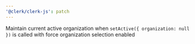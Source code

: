 ```yaml
---
'@clerk/clerk-js': patch
---
```


Maintain current active organization when `setActive({ organization: null })` is called with force organization selection enabled

